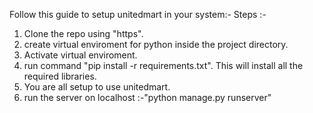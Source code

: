 Follow this guide to setup unitedmart in your system:-
Steps :-

1. Clone the repo using "https".
2. create virtual enviroment for python inside the project directory.
3. Activate virtual enviroment.
4. run command "pip install -r requirements.txt". This will install all the required libraries.
5. You are all setup to use unitedmart.
6. run the server on localhost :-"python manage.py runserver"
   
